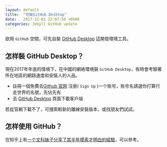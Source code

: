 ```yaml
---  
layout: default  
title:  "可裝GitHub Desktop"  
date:   2017-12-01 22:07:50 +0800  
categories: Jekyll GitHub update  
---  
```

欲用 `GitHub` 空間，可先自裝 [GitHub Desktop][GitHub_Desktop] 這開發環境工具。  
  
## 怎样裝 GitHub Desktop？  
  
現在2017年年底的情境下，在中國的網絡環境裝 `GitHub Desktop`，有時會考驗著所在地區的網路速度和安裝人的人品。  
  
- 註冊一個免費去[Github 官网][Github官网] 注册( `Sign Up` )一个账号，账号名請選你打算行走世界的名號，先佔先有  
- 去 [GitHub Desktop][GitHub_Desktop] 頁面下載客戶端   
  
若從官網下載不了，可搜索較新的離線安裝版本，或找朋友們試試。  
  
## 怎样使用 GitHub？  
  
在知乎上有[一个文科妹子分享了其半年摸索才明白的經驗][文科妹子用GitHub]，可以參考。  
  
   
[GitHub_Desktop]: https://desktop.github.com/  
[Github官网]: https://github.com/  
[文科妹子用GitHub]: https://www.zhihu.com/question/20070065   
